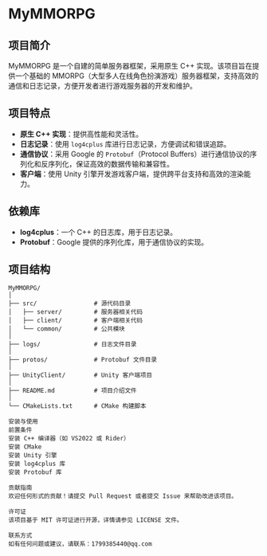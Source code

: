 # MyMMORPG

## 项目简介
MyMMORPG 是一个自建的简单服务器框架，采用原生 C++ 实现。该项目旨在提供一个基础的 MMORPG（大型多人在线角色扮演游戏）服务器框架，支持高效的通信和日志记录，方便开发者进行游戏服务器的开发和维护。

## 项目特点
- **原生 C++ 实现**：提供高性能和灵活性。
- **日志记录**：使用 `log4cplus` 库进行日志记录，方便调试和错误追踪。
- **通信协议**：采用 Google 的 `Protobuf`（Protocol Buffers）进行通信协议的序列化和反序列化，保证高效的数据传输和兼容性。
- **客户端**：使用 Unity 引擎开发游戏客户端，提供跨平台支持和高效的渲染能力。

## 依赖库
- **log4cplus**：一个 C++ 的日志库，用于日志记录。
- **Protobuf**：Google 提供的序列化库，用于通信协议的实现。

## 项目结构
```plaintext
MyMMORPG/
│
├── src/                # 源代码目录
│   ├── server/         # 服务器相关代码
│   ├── client/         # 客户端相关代码
│   └── common/         # 公共模块
│
├── logs/               # 日志文件目录
│
├── protos/             # Protobuf 文件目录
│
├── UnityClient/        # Unity 客户端项目
│
├── README.md           # 项目介绍文件
│
└── CMakeLists.txt      # CMake 构建脚本

安装与使用
前置条件
安装 C++ 编译器（如 VS2022 或 Rider）
安装 CMake
安装 Unity 引擎
安装 log4cplus 库
安装 Protobuf 库

贡献指南
欢迎任何形式的贡献！请提交 Pull Request 或者提交 Issue 来帮助改进该项目。

许可证
该项目基于 MIT 许可证进行开源，详情请参见 LICENSE 文件。

联系方式
如有任何问题或建议，请联系：1799385440@qq.com
